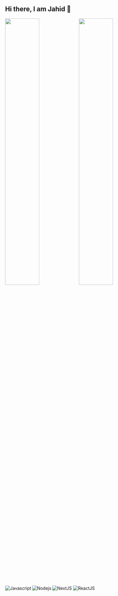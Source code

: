## Hi there, I am Jahid &#128075;

<img align="left" width="47%" src="https://github-readme-stats.vercel.app/api?username=itsjahidhasan&show_icons=true&theme=radical"/>
<img align="left" width="47%" src="https://github-readme-stats.vercel.app/api/top-langs/?username=itsjahidhasan&layout=compact"/>


<img alt="Javascript" align="left" src="https://img.shields.io/badge/JavaScript-323330?style=for-the-badge&logo=javascript&logoColor=F7DF1E"/>
<img alt="Nodejs" align="left" src="https://img.shields.io/badge/Node.js-339933?style=for-the-badge&logo=nodedotjs&logoColor=white"/>
<img alt="NextJS"  src="https://img.shields.io/badge/next.js-000000?style=for-the-badge&logo=nextdotjs&logoColor=white"/>
<img alt="ReactJS" src="https://img.shields.io/badge/React-20232A?style=for-the-badge&logo=react&logoColor=61DAFB"/>

